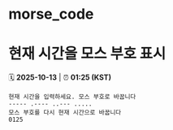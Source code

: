 # morse_code
# 현재 시간을 모스 부호 표시
<!-- MORSE_TIME_START -->
🗓️ **2025-10-13** | ⏰ **01:25 (KST)**

```
현재 시간을 입력하세요. 모스 부호로 바꿉니다
----- .---- ..--- .....
모스 부호를 다시 현재 시간으로 바꿉니다
0125
```
<!-- MORSE_TIME_END -->
